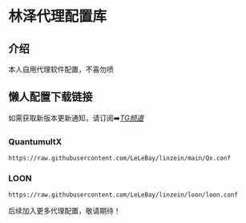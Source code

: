 # 林泽代理配置库

## 介绍
本人自用代理软件配置，不喜勿喷

## 懒人配置下载链接  
如需获取新版本更新通知，请订阅➡️[*TG频道*](https://t.me/ZEROx14)

### QuantumultX
    https://raw.githubusercontent.com/LeLeBay/linzein/main/Qx.conf
    
### LOON
    https://raw.githubusercontent.com/LeLeBay/linzein/loon/loon.conf
后续加入更多代理配置，敬请期待！
